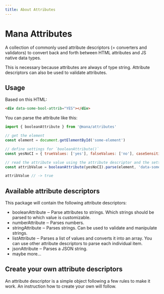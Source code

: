 ```yaml
---
title: About Attributes
---
```


# Mana Attributes

A collection of commonly used attribute descriptors (= converters and validators) to convert back and forth between HTML attributes and JS native data types.

This is necessary because attributes are always of type string. Attribute descriptors can also be used to validate attributes.

## Usage

Based on this HTML:

~~~ html
<div data-some-bool-attrib="YES"></div>
~~~

You can parse the attribute like this:

~~~ js
import { booleanAttribute } from '@mana/attributes'

// get the element
const element = document.getElementById('some-element')

// define settings for `booleanAttribute()`
const yesNoCI = { trueValues: ['yes'], falseValues: ['no'], caseSensitive: false }

// read the attribute value using the attribute descriptor and the settings from above
const attribValue = booleanAttribute(yesNoCI).parse(element, 'data-some-bool-attrib')

attribValue // -> true
~~~

## Available attribute descriptors

This package will contain the following attribute descriptors:

- booleanAttribute ‒ Parse attributes to strings. Which strings should be parsed to which value is customizable.
- numberAttribute ‒ Parses numbers.
- stringAttribute ‒ Parses strings. Can be used to validate and manipulate strings.
- listAttribute ‒ Parses a list of values and converts it into an array. You can use other attribute descriptors to parse each individual item.
- jsonAttribute ‒ Parses a JSON string.
- maybe more...

## Create your own attribute descriptors

An attribute descriptor is a simple object following a few rules to make it work. An instruction how to create your own will follow.